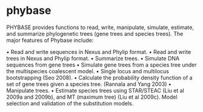 # phybase
PHYBASE provides functions to read, write, manipulate, simulate, estimate, and summarize phylogenetic trees (gene trees and species trees). The major features of Phybase include:

• Read and write sequences in Nexus and Phylip format. • Read and write trees in Nexus and Phylip format. • Summarize trees. • Simulate DNA sequences from gene trees • Simulate gene trees from a species tree under the multispecies coalescent model. • Single locus and multilocus bootstrapping (Seo 2008). • Calculate the probability density function of a set of gene trees given a species tree. (Rannala and Yang 2003) • Manipulate trees. • Estimate species trees using STAR/STEAC (Liu et al 2009a and 2009b), and MT (maximum tree) (Liu et al 2009c). Model selection and validation of the substitution models. 
